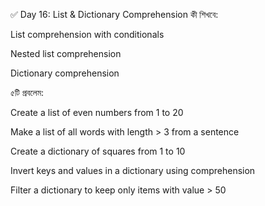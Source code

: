 ✅ Day 16: List & Dictionary Comprehension
কী শিখবে:

List comprehension with conditionals

Nested list comprehension

Dictionary comprehension

৫টি প্রবলেম:

Create a list of even numbers from 1 to 20

Make a list of all words with length > 3 from a sentence

Create a dictionary of squares from 1 to 10

Invert keys and values in a dictionary using comprehension

Filter a dictionary to keep only items with value > 50
